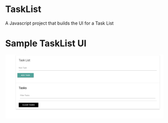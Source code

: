 # TaskList
A Javascript project that builds the UI for a Task List
# Sample TaskList UI
![TaskListImage](TaskList/images/TaskListSample.png)
